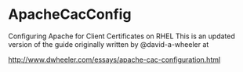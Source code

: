 # ApacheCacConfig
Configuring Apache for Client Certificates on RHEL
This is an updated version of the guide originally written by @david-a-wheeler
at

http://www.dwheeler.com/essays/apache-cac-configuration.html

